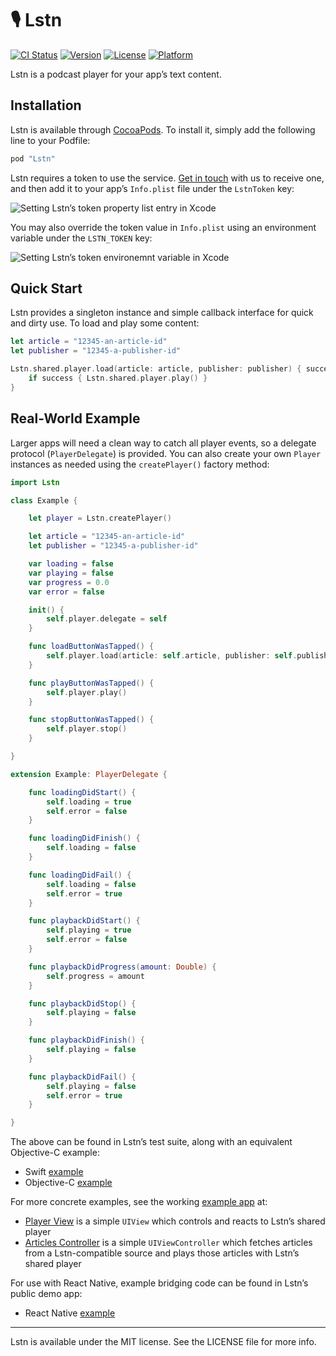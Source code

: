 # 🎙 Lstn

[![CI Status](http://img.shields.io/travis/lstn-ltd/lstn-sdk-ios.svg)](https://travis-ci.org/lstn-ltd/lstn-sdk-ios)
[![Version](https://img.shields.io/cocoapods/v/Lstn.svg)](http://cocoapods.org/pods/Lstn)
[![License](https://img.shields.io/cocoapods/l/Lstn.svg)](http://cocoapods.org/pods/Lstn)
[![Platform](https://img.shields.io/cocoapods/p/Lstn.svg)](http://cocoapods.org/pods/Lstn)

Lstn is a podcast player for your app’s text content.

## Installation

Lstn is available through [CocoaPods](http://cocoapods.org). To install it, simply add the following line to your Podfile:

```ruby
pod "Lstn"
```

Lstn requires a token to use the service. [Get in touch](mailto:hello@lstn.ltd) with us to receive one, and then add it to your app’s `Info.plist` file under the `LstnToken` key:

![Setting Lstn’s token property list entry in Xcode](https://s12.postimg.org/67om5j7wd/lstn_info_variables_xcode.png)

You may also override the token value in `Info.plist` using an environment variable under the `LSTN_TOKEN` key:

![Setting Lstn’s token environemnt variable in Xcode](https://s12.postimg.org/w0r3beg6l/lstn_environment_variables_xcode.png)

## Quick Start

Lstn provides a singleton instance and simple callback interface for quick and dirty use. To load and play some content:

```swift
let article = "12345-an-article-id"
let publisher = "12345-a-publisher-id"

Lstn.shared.player.load(article: article, publisher: publisher) { success in
    if success { Lstn.shared.player.play() }
}
```

## Real-World Example

Larger apps will need a clean way to catch all player events, so a delegate protocol (`PlayerDelegate`) is provided. You can also create your own `Player` instances as needed using the `createPlayer()` factory method:

```swift
import Lstn

class Example {

    let player = Lstn.createPlayer()

    let article = "12345-an-article-id"
    let publisher = "12345-a-publisher-id"

    var loading = false
    var playing = false
    var progress = 0.0
    var error = false

    init() {
        self.player.delegate = self
    }

    func loadButtonWasTapped() {
        self.player.load(article: self.article, publisher: self.publisher)
    }

    func playButtonWasTapped() {
        self.player.play()
    }

    func stopButtonWasTapped() {
        self.player.stop()
    }

}

extension Example: PlayerDelegate {

    func loadingDidStart() {
        self.loading = true
        self.error = false
    }

    func loadingDidFinish() {
        self.loading = false
    }

    func loadingDidFail() {
        self.loading = false
        self.error = true
    }

    func playbackDidStart() {
        self.playing = true
        self.error = false
    }

    func playbackDidProgress(amount: Double) {
        self.progress = amount
    }

    func playbackDidStop() {
        self.playing = false
    }

    func playbackDidFinish() {
        self.playing = false
    }

    func playbackDidFail() {
        self.playing = false
        self.error = true
    }

}
```

The above can be found in Lstn’s test suite, along with an equivalent Objective-C example:

- Swift [example](https://github.com/lstn-ltd/lstn-sdk-ios/blob/master/Example/Tests/Example.swift)
- Objective-C [example](https://github.com/lstn-ltd/lstn-sdk-ios/blob/master/Example/Tests/ExampleObjC.m)

For more concrete examples, see the working [example app](https://github.com/lstn-ltd/lstn-sdk-ios/tree/master/Example) at:

- [Player View](https://github.com/lstn-ltd/lstn-sdk-ios/blob/master/Example/Lstn/PlayerView.swift) is a simple `UIView` which controls and reacts to Lstn’s shared player
- [Articles Controller](https://github.com/lstn-ltd/lstn-sdk-ios/blob/master/Example/Lstn/ArticlesController.swift) is a simple `UIViewController` which fetches articles from a Lstn-compatible source and plays those articles with Lstn’s shared player

For use with React Native, example bridging code can be found in Lstn’s public demo app:

- React Native [example](https://github.com/lstn-ltd/lstn-app/blob/master/ios/Lstn/PlayerBridge.m)

---

Lstn is available under the MIT license. See the LICENSE file for more info.
